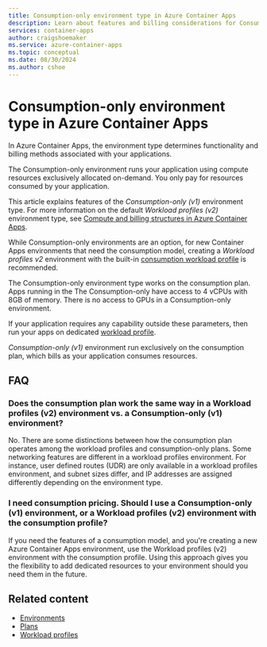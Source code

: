 ```yaml
---
title: Consumption-only environment type in Azure Container Apps
description: Learn about features and billing considerations for Consumption-only environment types in Azure Container Apps. 
services: container-apps
author: craigshoemaker
ms.service: azure-container-apps
ms.topic: conceptual
ms.date: 08/30/2024
ms.author: cshoe
---
```


# Consumption-only environment type in Azure Container Apps

In Azure Container Apps, the environment type determines functionality and billing methods associated with your applications.

The Consumption-only environment runs your application using compute resources exclusively allocated on-demand. You only pay for resources consumed by your application.

This article explains features of the *Consumption-only (v1)* environment type. For more information on the default *Workload profiles (v2)* environment type, see [Compute and billing structures in Azure Container Apps](structure.md).

While Consumption-only environments are an option, for new Container Apps environments that need the consumption model, creating a *Workload profiles v2* environment with the built-in [consumption workload profile](./structure.md#workload-profiles) is recommended.

The Consumption-only environment type works on the consumption plan. Apps running in the The Consumption-only have access to 4 vCPUs with 8GB of memory. There is no access to GPUs in a Consumption-only environment.

If your application requires any capability outside these parameters, then run your apps on dedicated [workload profile](structure.md).

*Consumption-only (v1)* environment run exclusively on the consumption plan, which bills as your application consumes resources.

## FAQ

### Does the consumption plan work the same way in a Workload profiles (v2) environment vs. a Consumption-only (v1) environment?

No. There are some distinctions between how the consumption plan operates among the workload profiles and consumption-only plans. Some networking features are different in a workload profiles environment. For instance, user defined routes (UDR) are only available in a workload profiles environment, and subnet sizes differ, and IP addresses are assigned differently depending on the environment type.

### I need consumption pricing. Should I use a Consumption-only (v1) environment, or a Workload profiles (v2) environment with the consumption profile?

If you need the features of a consumption model, and you're creating a new Azure Container Apps environment, use the Workload profiles (v2) environment with the consumption profile. Using this approach gives you the flexibility to add dedicated resources to your environment should you need them in the future.

## Related content

- [Environments](environment.md)
- [Plans](plans.md)
- [Workload profiles](workload-profiles-overview.md)